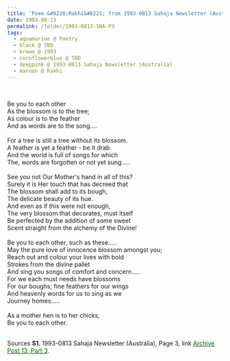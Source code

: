 ```yaml
---
title: 'Poem &#8220;Rakhi&#8221; from 1993-0813 Sahaja Newsletter (Australia), Page 3'
date: 1993-08-13
permalink: /folder/1993-0813-SNA-P3
tags:
  - aquamarine @ Poetry
  - black @ TBD
  - brown @ 1993
  - cornflowerblue @ TBD
  - deeppink @ 1993-0813 Sahaja Newsletter (Australia)
  - maroon @ Rakhi
---
```


<br>

<p>
Be you to each other<br>
As the blossom is to the tree;<br>
As colour is to the feather<br>
And as words are to the song....<br>
<br>
For a tree is still a tree without its blossom.<br>
A feather is yet a feather - be it drab.<br>
And the world is full of songs for which<br>
The, words are forgotten or not yet sung.....<br>
<br>
See you not Our Mother's hand in all of this?<br>
Surely it is Her touch that has decreed that<br>
The blossom shall add to its bough,<br>
The delicate beauty of its hue.<br>
And even as if this were not enough,<br>
The very blossom that decorates, must itself<br>
Be perfected by the addition of some sweet<br>
Scent straight from the alchemy of the Divine!<br>
<br>
Be you to each other, such as these.....<br>
May the pure love of innocence blossom amongst you;<br>
Reach out and colour your lives with bold<br>
Strokes from the divine pallet<br>
And sing you songs of comfort and concern.....<br>
For we each must needs have blossoms<br>
For our boughs; fine feathers for our wings<br>
And heavenly words for us to sing as we<br>
Journey homes.....<br>
<br>
As a mother hen is to her chicks,<br>
Be you to each other.<br>
</p>

<br>

<wave-list>
<list-title color="DarkSeaGreen" width="55">Sources</list-title>
  <list-item color="BlanchedAlmond"  width="280"><b>S1. </b> 1993-0813 Sahaja Newsletter (Australia), Page 3, link <a href="https://seven-teams.github.io/archives/2023/0907"><font color="DarkGreen">Archive Post 13, Part 3</font></a>.</list-item>
</wave-list>